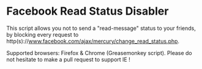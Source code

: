 Facebook Read Status Disabler
=============================

This script allows you not to send a "read-message" status to your friends, by blocking every request to http(s)://www.facebook.com/ajax/mercury/change_read_status.php.

Supported browsers: Firefox & Chrome (Greasemonkey script).
Please do not hesitate to make a pull request to support IE !